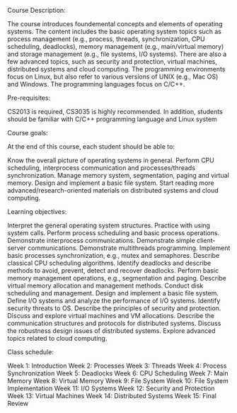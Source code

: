 Course Description:                                                                                                           

The course introduces foundemental concepts and elements of operating systems. The content includes the basic operating system topics such as process management (e.g., process, threads, synchronization, CPU scheduling, deadlocks), memory management (e.g., main/virtual memory) and storage management (e.g., file systems, I/O systems). There are also a few advanced topics, such as security and protection, virtual machines, distributed systems and cloud computing. The programming environments focus on Linux, but also refer to various versions of UNIX (e.g., Mac OS) and Windows. The programming languages focus on C/C++.

 

Pre-requisites:                                                                                                                     

CS2013 is required, CS3035 is highly recommended. In addition, students should be familiar with C/C++ programming language and Linux system

 

Course goals:                                                                                                                       

At the end of this course, each student should be able to:

Know the overall picture of operating systems in general.
Perform CPU scheduling, interprocess communication and processes/threads synchronization.
Manage memory system, segmentation, paging and virtual memory.
Design and implement a basic file system.
Start reading more advanced/research-oriented materials on distributed systems and cloud computing.
 

Learning objectives:                                                                                                           

Interpret the general operating system structures.
Practice with using system calls.
Perform process scheduling and basic process operations.
Demonstrate interprocess communications.
Demonstrate simple client-server communications.
Demonstrate multithreads programming.
Implement basic processes synchronization, e.g., mutex and semaphores.
Describe classical CPU scheduling algorithms.
Identify deadlocks and describe methods to avoid, prevent, detect and recover deadlocks.
Perform basic memory management operations, e.g., segmentation and paging.
Describe virtual memory allocation and management methods.
Conduct disk scheduling and management.
Design and implement a basic file system.
Define I/O systems and analyze the performance of I/O systems.
Identify security threats to OS.
Describe the principles of security and protection.
Discuss and explore virtual machines and VM allocations.
Describe the communication structures and protocols for distributed systems.
Discuss the robustness design issues of distributed systems.
Explore advanced topics related to cloud computing.
 

Class schedule:                                                                                                                    

Week 1: Introduction
Week 2: Processes
Week 3: Threads
Week 4: Process Synchronization
Week 5: Deadlocks
Week 6: CPU Scheduling
Week 7: Main Memory
Week 8: Virtual Memory
Week 9: File System
Week 10: File System Implementation
Week 11: I/O Systems
Week 12: Security and Protection
Week 13: Virtual Machines
Week 14: Distributed Systems
Week 15: Final Review